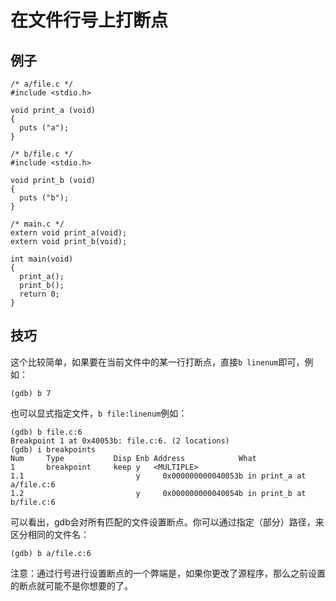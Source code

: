 # 在文件行号上打断点

## 例子

	/* a/file.c */
	#include <stdio.h>
	
	void print_a (void)
	{
	  puts ("a");
	}
	
	/* b/file.c */
	#include <stdio.h>
	
	void print_b (void)
	{
	  puts ("b");
	}
	
	/* main.c */
	extern void print_a(void);
	extern void print_b(void);
	
	int main(void)
	{
	  print_a();
	  print_b();
	  return 0;
	}

## 技巧

这个比较简单，如果要在当前文件中的某一行打断点，直接`b linenum`即可，例如：

	(gdb) b 7

也可以显式指定文件，`b file:linenum`例如：

	(gdb) b file.c:6
	Breakpoint 1 at 0x40053b: file.c:6. (2 locations)
	(gdb) i breakpoints 
	Num     Type           Disp Enb Address            What
	1       breakpoint     keep y   <MULTIPLE>         
	1.1                         y     0x000000000040053b in print_a at a/file.c:6
	1.2                         y     0x000000000040054b in print_b at b/file.c:6

可以看出，gdb会对所有匹配的文件设置断点。你可以通过指定（部分）路径，来区分相同的文件名：

	(gdb) b a/file.c:6

注意：通过行号进行设置断点的一个弊端是，如果你更改了源程序，那么之前设置的断点就可能不是你想要的了。
